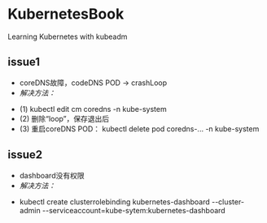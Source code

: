 # KubernetesBook
Learning Kubernetes with kubeadm

## issue1
+ coreDNS故障，codeDNS POD -> crashLoop
+ *解决方法：* 
 * (1) kubectl edit cm coredns -n kube-system
 * (2) 删除“loop”，保存退出后
 * (3) 重启coreDNS POD： kubectl delete pod coredns-... -n kube-system

## issue2
+ dashboard没有权限
+ *解决方法：* 
 * kubectl create clusterrolebinding kubernetes-dashboard --cluster-admin --serviceaccount=kube-sytem:kubernetes-dashboard

##


